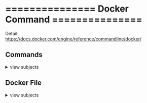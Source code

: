 # ===============  Docker Command  ===============  
Detail:  
https://docs.docker.com/engine/reference/commandline/docker/


## Commands
<details>
<summary>view subjects</summary>

- Install Docker package
```shell
yum install -y docker
```

- Start Docker service
```shell
systemctl start docker
```

- Auto start Docker when reboot
```shell
systemctl enable docker
```

- Version check
```shell
docker -v
```
</details>


## Docker File
<details>
<summary>view subjects</summary>

</details>
